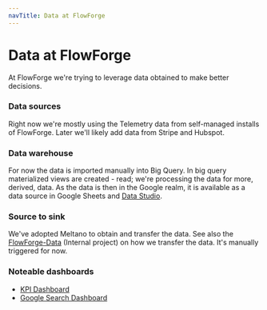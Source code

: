 ```yaml
---
navTitle: Data at FlowForge
---
```


# Data at FlowForge

At FlowForge we're trying to leverage data obtained to make better decisions.

### Data sources

Right now we're mostly using the Telemetry data from self-managed installs of
FlowForge. Later we'll likely add data from Stripe and Hubspot.

### Data warehouse

For now the data is imported manually into Big Query. In big query materialized
views are created - read; we're processing the data for more, derived, data.
As the data is then in the Google realm, it is available as a data source in Google
Sheets and [Data Studio](https://datastudio.google.com/).

### Source to sink

We've adopted Meltano to obtain and transfer the data. See also the
[FlowForge-Data](https://github.com/flowforge/flowforge-data) (Internal project)
on how we transfer the data. It's manually triggered for now.

### Noteable dashboards

- [KPI Dashboard](https://datastudio.google.com/reporting/90315614-39bf-4eac-ba3d-45b4c635940e/page/P1V6C)
- [Google Search Dashboard](https://datastudio.google.com/reporting/d22a6f9f-cd1c-419b-821f-872e8aee013d/page/6zXD)

